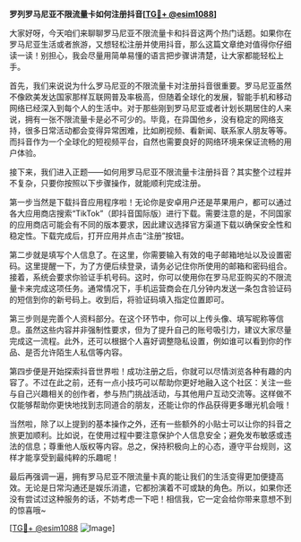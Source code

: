 **罗列罗马尼亚不限流量卡如何注册抖音[[TG💪+ @esim1088](https://t.me/s/esim1088)]**

大家好呀，今天咱们来聊聊罗马尼亚不限流量卡和抖音这两个热门话题。如果你在罗马尼亚生活或者旅游，又想轻松注册并使用抖音，那么这篇文章绝对值得你仔细读一读！别担心，我会尽量用简单易懂的语言把步骤讲清楚，让大家都能轻松上手。

首先，我们来说说为什么罗马尼亚的不限流量卡对注册抖音很重要。罗马尼亚虽然不像欧美发达国家那样互联网普及率极高，但随着全球化的发展，智能手机和移动网络已经深入到每个人的生活中。对于那些刚到罗马尼亚或者计划长期居住的人来说，拥有一张不限流量卡是必不可少的。毕竟，在异国他乡，没有稳定的网络支持，很多日常活动都会变得异常困难，比如刷视频、看新闻、联系家人朋友等等。而抖音作为一个全球化的短视频平台，自然也需要良好的网络环境来保证流畅的用户体验。

接下来，我们进入正题——如何用罗马尼亚不限流量卡注册抖音？其实整个过程并不复杂，只要你按照以下步骤操作，就能顺利完成注册。

第一步当然是下载抖音应用程序啦！无论你是安卓用户还是苹果用户，都可以通过各大应用商店搜索“TikTok”（即抖音国际版）进行下载。需要注意的是，不同国家的应用商店可能会有不同的版本要求，因此建议选择官方渠道下载以确保安全性和稳定性。下载完成后，打开应用并点击“注册”按钮。

第二步就是填写个人信息了。在这里，你需要输入有效的电子邮箱地址以及设置密码。这里提醒一下，为了方便后续登录，请务必记住你所使用的邮箱和密码组合。接着，系统会要求你验证手机号码。这时，你可以使用你在罗马尼亚购买的不限流量卡来完成这项任务。通常情况下，手机运营商会在几分钟内发送一条包含验证码的短信到你的新号码上。收到后，将验证码填入指定位置即可。

第三步则是完善个人资料部分。在这个环节中，你可以上传头像、填写昵称等信息。虽然这些内容并非强制性要求，但为了提升自己的账号吸引力，建议大家尽量完成这一流程。此外，还可以根据个人喜好调整隐私设置，例如谁可以看到你的作品、是否允许陌生人私信等内容。

第四步便是开始探索抖音世界啦！成功注册之后，你就可以尽情浏览各种有趣的内容了。不过在此之前，还有一点小技巧可以帮助你更好地融入这个社区：关注一些与自己兴趣相关的创作者，参与热门挑战活动，与其他用户互动交流等。这样做不仅能够帮助你更快地找到志同道合的朋友，还能让你的作品获得更多曝光机会哦！

当然啦，除了以上提到的基本操作之外，还有一些额外的小贴士可以让你的抖音之旅更加顺利。比如说，在使用过程中要注意保护个人信息安全；避免发布敏感或违法的信息；尊重他人版权等内容。总之，保持积极向上的心态，遵守平台规则，这样才能享受到最纯粹的乐趣呢！

最后再强调一遍，拥有罗马尼亚不限流量卡真的能让我们的生活变得更加便捷高效。无论是日常沟通还是娱乐消遣，它都扮演着不可或缺的角色。所以，如果你还没有尝试过这种服务的话，不妨考虑一下吧！相信我，它一定会给你带来意想不到的惊喜哦~

[[TG💪+ @esim1088](https://t.me/s/esim1088) ![Image](https://i.postimg.cc/4NQfJmqS/Snipaste-2025-05-13-00-14-12.png)]